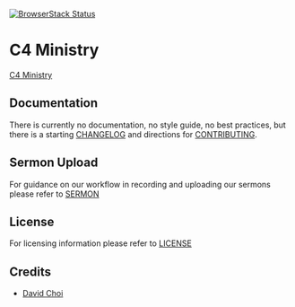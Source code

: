 [![BrowserStack Status](https://www.browserstack.com/automate/badge.svg?badge_key=<badge_key>)](https://www.browserstack.com/automate/public-build/<badge_key>)

# C4 Ministry
[C4 Ministry](http://www.c4ministry.com/)

## Documentation
There is currently no documentation, no style guide, no best practices, but there is a starting [CHANGELOG](https://github.com/davidgumzchoi/c4ministry/blob/master/CHANGELOG.md) and directions for [CONTRIBUTING](https://github.com/davidgumzchoi/c4ministry/blob/master/CONTRIBUTING.md).

## Sermon Upload
For guidance on our workflow in recording and uploading our sermons please refer to [SERMON](https://github.com/davidgumzchoi/c4ministry/blob/master/SERMON.md)

## License
For licensing information please refer to [LICENSE](https://github.com/davidgumzchoi/c4ministry/blob/master/LICENSE.md)

## Credits
* [David Choi](https://twitter.com/davidgumzchoi)
